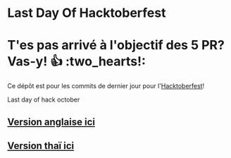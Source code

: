 # Last Day Of Hacktoberfest

T'es pas arrivé à l'objectif des 5 PR? Vas-y! :+1: :two_hearts!:
=======

Ce dépôt est pour les commits de dernier jour pour l'[Hacktoberfest](https://hacktoberfest.digitalocean.com/)!

Last day of hack october


## [Version anglaise ici](./README.md)
## [Version thaï ici](./README.TH.md)
